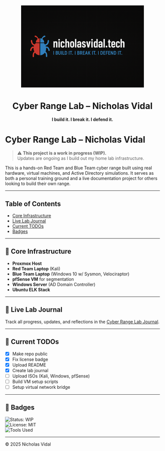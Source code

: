 <p align="center">
  <img src="assets/IMG_9563.png" alt="IMG_9563.png" width="400"/>
</p>

<h1 align="center">Cyber Range Lab – Nicholas Vidal</h1>
<p align="center"><strong>I build it. I break it. I defend it.</strong></p>

# Cyber Range Lab – Nicholas Vidal

> ⚠️ **This project is a work in progress (WIP).**  
> Updates are ongoing as I build out my home lab infrastructure.

This is a hands-on Red Team and Blue Team cyber range built using real hardware, virtual machines, and Active Directory simulations. It serves as both a personal training ground and a live documentation project for others looking to build their own range.

---

## Table of Contents
- [Core Infrastructure](#-core-infrastructure)
- [Live Lab Journal](#-live-lab-journal)
- [Current TODOs](#-current-todos)
- [Badges](#-badges)

---

## 🧱 Core Infrastructure

- **Proxmox Host**
- **Red Team Laptop** (Kali)
- **Blue Team Laptop** (Windows 10 w/ Sysmon, Velociraptor)
- **pfSense VM** for segmentation
- **Windows Server** (AD Domain Controller)
- **Ubuntu ELK Stack**

---

## 📓 Live Lab Journal

Track all progress, updates, and reflections in the [Cyber Range Lab Journal](https://zerohourcyber.github.io/docs/lab_journal).

---

## 🔧 Current TODOs

- [x] Make repo public  
- [x] Fix license badge  
- [x] Upload README  
- [x] Create lab journal  
- [ ] Upload ISOs (Kali, Windows, pfSense)  
- [ ] Build VM setup scripts  
- [ ] Setup virtual network bridge  

---

## 📛 Badges

![Status: WIP](https://img.shields.io/badge/status-WIP-yellow)  
![License: MIT](https://img.shields.io/badge/license-MIT-green)  
![Tools Used](https://img.shields.io/badge/tools-Kali%20%7C%20pfSense%20%7C%20ELK%20%7C%20Velociraptor-blue)

---

© 2025 Nicholas Vidal
